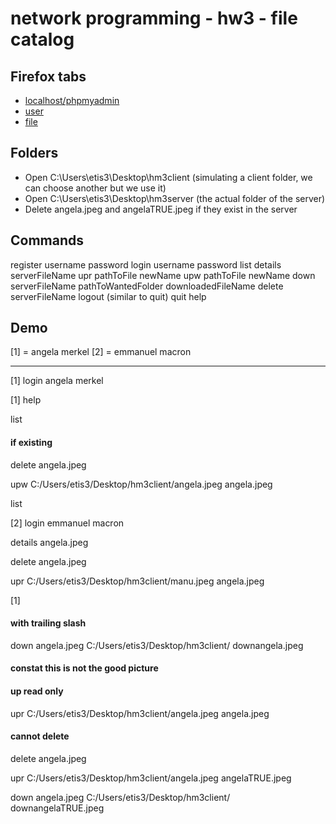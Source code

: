 # network programming - hw3 - file catalog

## Firefox tabs

- [localhost/phpmyadmin](http://localhost/phpmyadmin/db_structure.php?server=1&db=test)
- [user](http://localhost/phpmyadmin/sql.php?db=test&table=user&pos=0)
- [file](http://localhost/phpmyadmin/sql.php?db=test&table=file&pos=0)

## Folders

- Open C:\Users\etis3\Desktop\hm3client (simulating a client folder, we can choose another but we use it)
- Open C:\Users\etis3\Desktop\hm3server (the actual folder of the server)
- Delete angela.jpeg and angelaTRUE.jpeg if they exist in the server 

## Commands
register 	username 		password
login 		username 		password
list 
details 	serverFileName
upr 		pathToFile 		newName
upw 		pathToFile 		newName
down 		serverFileName 	pathToWantedFolder 	downloadedFileName
delete 		serverFileName
logout (similar to quit)
quit
help

## Demo

[1] = angela merkel 
[2] = emmanuel macron

-------------

[1]
login angela merkel

[1]
help

list

#### if existing
delete angela.jpeg

upw C:/Users/etis3/Desktop/hm3client/angela.jpeg angela.jpeg

list

[2]
login emmanuel macron

details angela.jpeg

delete angela.jpeg

upr C:/Users/etis3/Desktop/hm3client/manu.jpeg angela.jpeg

[1]

#### with trailing slash
down angela.jpeg C:/Users/etis3/Desktop/hm3client/ downangela.jpeg

#### constat this is not the good picture
#### up read only
upr C:/Users/etis3/Desktop/hm3client/angela.jpeg angela.jpeg

#### cannot delete
delete angela.jpeg

upr C:/Users/etis3/Desktop/hm3client/angela.jpeg angelaTRUE.jpeg

down angela.jpeg C:/Users/etis3/Desktop/hm3client/ downangelaTRUE.jpeg

